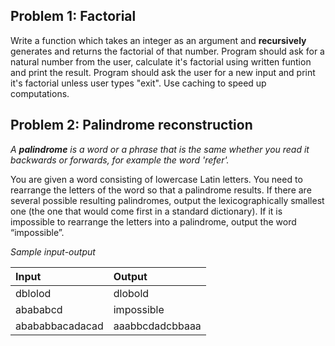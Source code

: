 ## Problem 1: Factorial

Write a function which takes an integer as an argument and **recursively** generates and returns the factorial of that number. Program should ask for a natural number from the user, calculate it's factorial using written funtion and print the result. Program should ask the user for a new input and print it's factorial unless user types "exit". Use caching to speed up computations.

## Problem 2: Palindrome reconstruction

*A **palindrome** is a word or a phrase that is the same whether you read it backwards or forwards, for example the word 'refer'.*

You are given a word consisting of lowercase Latin letters. You need to rearrange the letters of the word so that a palindrome results. If there are several possible resulting palindromes, output the lexicographically smallest one (the one that would come first in a standard dictionary). If it is impossible to rearrange the letters into a palindrome, output the word “impossible”.

*Sample input-output*

|    Input          |  Output          |
|:------------------|:-----------------|
| dblolod           | dlobold          |
| abababcd          | impossible       |
| abababbacadacad   | aaabbcdadcbbaaa  | 